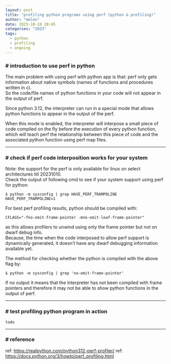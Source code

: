 ```yaml
---
layout: post
title: "profiling python programs using perf (python & profiling)"
author: "melon"
date: 2023-10-10 20:45
categories: "2023"
tags:
  - python
  - profiling
  - ongoing
---
```


### # introduction to use perf in python
The main problem with using perf with python app is that: perf only gets information about native symbols (names of functions and procedures written in c).  
So the code/file names of python functions in your code will not appear in the output of perf.

Since python 3.12, the interpreter can run in a special mode that allows python functions to appear in the output of the perf.  

When this mode is enabled, the interpreter will interpose a small piece of code compiled on the fly before the execution of every python function, 
which will teach perf the relationship between this piece of code and the associated python function using perf map files.

<hr>

### # check if perf code interposition works for your system
Note: the support for the perf is only available for linux on select architectures till 20231010.  
Check the output of following cmd to see if your system support using perf for python:
```text
$ python -m sysconfig | grep HAVE_PERF_TRAMPOLINE
HAVE_PERF_TRAMPOLINE=1
```
For best perf profiling results, python should be compiled with:
```text
CFLAGS="-fno-omit-frame-pointer -mno-omit-leaf-frame-pointer"
```
as this allows profilers to unwind using only the frame pointer but not on dwarf debug info.  
Because, the time when the code interposed to allow perf support is dynamically generated, it doesn’t have any dwarf debugging information available yet.

The method for checking whether the python is compiled with the above flag by:
```text
$ python -m sysconfig | grep 'no-omit-frame-pointer'
```
If no output it means that the interpreter has not been compiled with frame pointers and therefore it may not be able to show python functions in the output of perf.

<hr>

### # test profiling python program in action
```text
todo
```

<hr>

### # reference
ref: https://realpython.com/python312-perf-profiler/
ref: https://docs.python.org/3/howto/perf_profiling.html 
